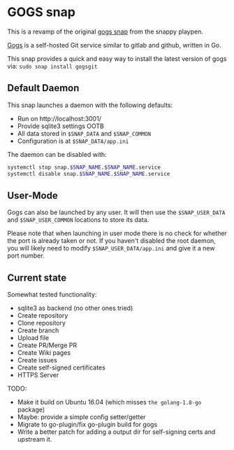 # GOGS snap

This is a revamp of the original [gogs snap](https://github.com/ubuntu/snappy-playpen/tree/master/gogs) from the snappy playpen.

[Gogs](https://github.com/gogits/gogs) is a self-hosted Git service similar to gitlab and github, written in Go.

This snap provides a quick and easy way to install the latest version of gogs via:
`sudo snap install gogsgit`

## Default Daemon

This snap launches a daemon with the following defaults:
 * Run on http://localhost:3001/
 * Provide sqlite3 settings OOTB
 * All data stored in `$SNAP_DATA` and `$SNAP_COMMON`
 * Configuration is at `$SNAP_DATA/app.ini`

The daemon can be disabled with:
```bash
systemctl stop snap.$SNAP_NAME.$SNAP_NAME.service
systemctl disable snap.$SNAP_NAME.$SNAP_NAME.service
```

## User-Mode

Gogs can also be launched by any user.
It will then use the `$SNAP_USER_DATA` and `$SNAP_USER_COMMON` locations to store its data.

Please note that when launching in user mode there is
no check for whether the port is already taken or not.
If you haven't disabled the root daemon, you will likely
need to modify `$SNAP_USER_DATA/app.ini` and give it a new port number.

## Current state

Somewhat tested functionality:
 * sqlite3 as backend (no other ones tried)
 * Create repository
 * Clone repository
 * Create branch
 * Upload file
 * Create PR/Merge PR
 * Create Wiki pages
 * Create issues
 * Create self-signed certificates
 * HTTPS Server

TODO:
 * Make it build on Ubuntu 16.04 (which misses `the golang-1.8-go` package)
 * Maybe: provide a simple config setter/getter
 * Migrate to go-plugin/fix go-plugin build for gogs
 * Write a better patch for adding a output dir for self-signing certs
   and upstream it.
